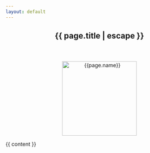 ```yaml
---
layout: default
---
```

<article class="post">

  <header class="post-header">
    <h1 class="post-title">{{ page.title | escape }}</h1>
  </header>

  <div class="post-content">

<p align="center">

  <img src="{{page.image}}" alt="{{page.name}}" height="200px">
  
</p>
    {{ content }}
  </div>

</article>


